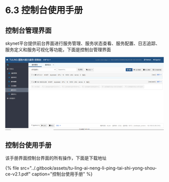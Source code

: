 # 6.3 控制台使用手册

## 控制台管理界面

skynet平台提供前台界面进行服务管理、服务状态查看、服务配置、日志追踪、服务定义和服务可视化等功能，下面是控制台管理界面

![](../.gitbook/assets/image%20%2858%29.png)

## 控制台使用手册

该手册界面控制台界面的所有操作，下面是下载地址

{% file src="../.gitbook/assets/tu-ling-ai-neng-li-ping-tai-shi-yong-shou-ce-v2.1.pdf" caption="控制台使用手册" %}



